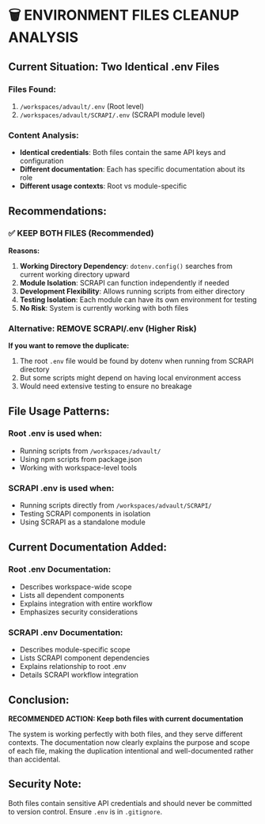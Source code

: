 # 🗑️ ENVIRONMENT FILES CLEANUP ANALYSIS

## Current Situation: Two Identical .env Files

### Files Found:
1. `/workspaces/advault/.env` (Root level)
2. `/workspaces/advault/SCRAPI/.env` (SCRAPI module level)

### Content Analysis:
- **Identical credentials**: Both files contain the same API keys and configuration
- **Different documentation**: Each has specific documentation about its role
- **Different usage contexts**: Root vs module-specific

## Recommendations:

### ✅ KEEP BOTH FILES (Recommended)
**Reasons:**
1. **Working Directory Dependency**: `dotenv.config()` searches from current working directory upward
2. **Module Isolation**: SCRAPI can function independently if needed  
3. **Development Flexibility**: Allows running scripts from either directory
4. **Testing Isolation**: Each module can have its own environment for testing
5. **No Risk**: System is currently working with both files

### Alternative: REMOVE SCRAPI/.env (Higher Risk)
**If you want to remove the duplicate:**
1. The root `.env` file would be found by dotenv when running from SCRAPI directory
2. But some scripts might depend on having local environment access
3. Would need extensive testing to ensure no breakage

## File Usage Patterns:

### Root .env is used when:
- Running scripts from `/workspaces/advault/`
- Using npm scripts from package.json
- Working with workspace-level tools

### SCRAPI .env is used when:
- Running scripts directly from `/workspaces/advault/SCRAPI/`
- Testing SCRAPI components in isolation
- Using SCRAPI as a standalone module

## Current Documentation Added:

### Root .env Documentation:
- Describes workspace-wide scope
- Lists all dependent components  
- Explains integration with entire workflow
- Emphasizes security considerations

### SCRAPI .env Documentation:
- Describes module-specific scope
- Lists SCRAPI component dependencies
- Explains relationship to root .env
- Details SCRAPI workflow integration

## Conclusion:
**RECOMMENDED ACTION: Keep both files with current documentation**

The system is working perfectly with both files, and they serve different contexts. The documentation now clearly explains the purpose and scope of each file, making the duplication intentional and well-documented rather than accidental.

## Security Note:
Both files contain sensitive API credentials and should never be committed to version control. Ensure `.env` is in `.gitignore`.
